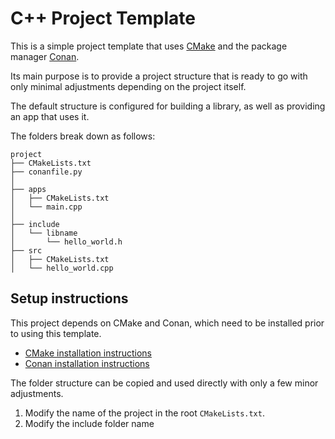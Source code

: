 C++ Project Template
====================

This is a simple project template that uses [CMake](https://cmake.org/) and the package manager [Conan](https://conan.io/).

Its main purpose is to provide a project structure that is ready to go with only minimal adjustments depending on the project itself.

The default structure is configured for building a library, as well as providing an app that uses it.

The folders break down as follows:

```
project
├── CMakeLists.txt
├── conanfile.py
│
├── apps
│   ├── CMakeLists.txt
│   └── main.cpp
│
├── include
│   └── libname 
│       └── hello_world.h
├── src
│   ├── CMakeLists.txt
│   └── hello_world.cpp
```

## Setup instructions

This project depends on CMake and Conan, which need to be installed prior to using this template.
* [CMake installation instructions](https://cmake.org/install/)
* [Conan installation instructions](http://docs.conan.io/en/latest/installation.html)

The folder structure can be copied and used directly with only a few minor adjustments.

1. Modify the name of the project in the root `CMakeLists.txt`.
2. Modify the include folder name
